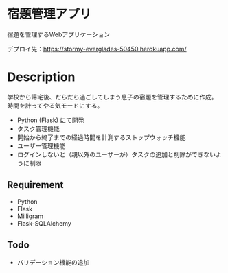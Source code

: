 # 宿題管理アプリ

宿題を管理するWebアプリケーション

デプロイ先：https://stormy-everglades-50450.herokuapp.com/

# Description

学校から帰宅後、だらだら過ごしてしまう息子の宿題を管理するために作成。
時間を計ってやる気モードにする。

- Python (Flask) にて開発
- タスク管理機能
- 開始から終了までの経過時間を計測するストップウォッチ機能
- ユーザー管理機能
- ログインしないと（親以外のユーザーが）タスクの追加と削除ができないように制限

## Requirement
- Python
- Flask
- Milligram
- Flask-SQLAlchemy

## Todo
- バリデーション機能の追加

